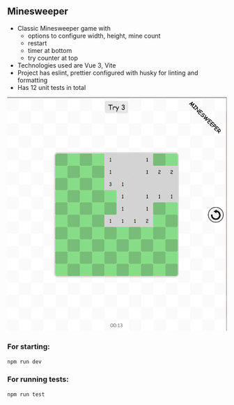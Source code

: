 ## Minesweeper

-   Classic Minesweeper game with
    -   options to configure width, height, mine count
    -   restart
    -   timer at bottom
    -   try counter at top
-   Technologies used are Vue 3, Vite
-   Project has eslint, prettier configured with husky for linting and formatting
-   Has 12 unit tests in total

![](/public/ss.png)

### For starting:

```
npm run dev
```

### For running tests:

```
npm run test
```
